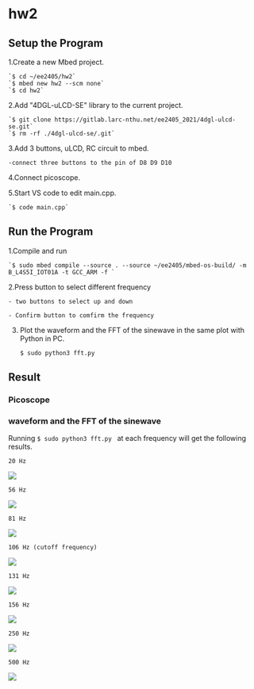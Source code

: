 # hw2

## Setup the Program 

1.Create a new Mbed project.

    `$ cd ~/ee2405/hw2`
    `$ mbed new hw2 --scm none`
    `$ cd hw2`    

2.Add "4DGL-uLCD-SE" library to the current project.

    `$ git clone https://gitlab.larc-nthu.net/ee2405_2021/4dgl-ulcd-se.git`
    `$ rm -rf ./4dgl-ulcd-se/.git`
    
3.Add 3 buttons, uLCD, RC circuit to mbed.

    -connect three buttons to the pin of D8 D9 D10

4.Connect picoscope.

5.Start VS code to edit main.cpp.

    `$ code main.cpp`
    
## Run the Program 

1.Compile and run

    `$ sudo mbed compile --source . --source ~/ee2405/mbed-os-build/ -m B_L4S5I_IOT01A -t GCC_ARM -f `
    
2.Press button to select different frequency
    
    - two buttons to select up and down
    
    - Confirm button to comfirm the frequency

3. Plot the waveform and the FFT of the sinewave in the same plot with Python in PC.

    `$ sudo python3 fft.py ` 

## Result

###  Picoscope


###  waveform and the FFT of the sinewave

  Running `$ sudo python3 fft.py ` at each frequency will get the following results.

    20 Hz

 ![](20.png)

    56 Hz

![](56.png)

    81 Hz

![](81.png)

    106 Hz (cutoff frequency)

![](106.png)

    131 Hz
    
 ![](131.png)

    156 Hz
    
 ![](156.png)

    250 Hz
    
![](250.png)

    500 Hz

![](500.png)

